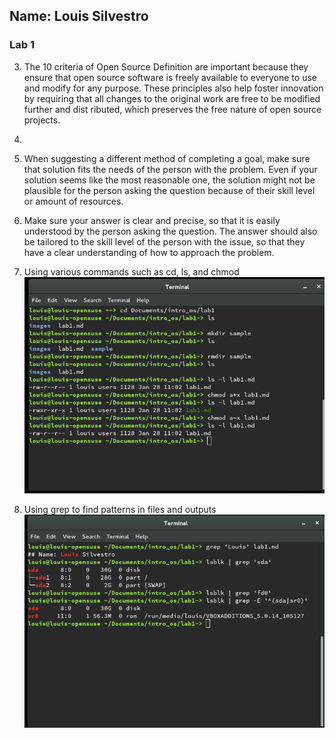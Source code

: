 ## Name: Louis Silvestro
### Lab 1
3. The 10 criteria of Open Source Definition are important because they ensure that open source software
   is freely available to everyone to use and modify for any purpose. These principles also help foster 
   innovation by requiring that all changes to the original work are free to be modified further and dist   ributed, which preserves the free nature of open source projects.

4. 
  1. When suggesting a different method of completing a goal, make sure that solution fits the needs
     of the person with the problem. Even if your solution seems like the most reasonable one, the
     solution might not be plausible for the person asking the question because of their skill level
     or amount of resources.
  2. Make sure your answer is clear and precise, so that it is easily understood by the person asking the
     question. The answer should also be tailored to the skill level of the person with the issue, so 
     that they have a clear understanding of how to approach the problem.

5. Using various commands such as cd, ls, and chmod 
![Linux screenshot](images/linux.png)

6. Using grep to find patterns in files and outputs
![Grep screenshot](images/grep.png)

